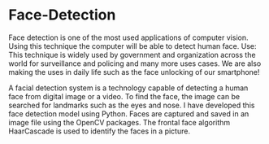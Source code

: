 # Face-Detection
Face detection is one of the most used applications of computer vision. Using this technique the computer will be able to detect human face.
Use:
This technique is widely used by government and organization across the world for surveillance and policing and many more uses cases.
We are also making the uses in daily life such as the face unlocking of our smartphone!

A facial detection system is a technology capable of detecting a human face from digital image or a video. To find the face, the image can be searched for landmarks such as the eyes and nose.
I have developed this face detection model using Python. Faces are captured and saved in an image file using the OpenCV packages. The frontal face algorithm HaarCascade is used to identify the faces in a picture.

